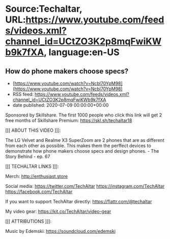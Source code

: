 # Source:Techaltar, URL:https://www.youtube.com/feeds/videos.xml?channel_id=UCtZO3K2p8mqFwiKWb9k7fXA, language:en-US

## How do phone makers choose specs?
 - [https://www.youtube.com/watch?v=Ncbl70YpM98](https://www.youtube.com/watch?v=Ncbl70YpM98)
 - RSS feed: https://www.youtube.com/feeds/videos.xml?channel_id=UCtZO3K2p8mqFwiKWb9k7fXA
 - date published: 2020-07-09 00:00:00+00:00

Sponsored by Skillshare. The first 1000 people who click this link will get 2 free months of Skillshare Premium: https://skl.sh/techaltar18

[[[ ABOUT THIS VIDEO ]]]: 

The LG Velvet and Realme X3 SuperZoom are 2 phones that are as different from each other as possible. This makes them the perffect devices to demonstrate how phone makers choose specs and design phones. - The Story Behind - ep. 67

[[[ TECHALTAR LINKS ]]]: 

Merch: 
http://enthusiast.store 

Social media: 
https://twitter.com/TechAltar 
https://instagram.com/TechAltar 
https://facebook.com/TechAltar 

If you want to support TechAltar directly:
https://flattr.com/@techaltar

My video gear: 
https://kit.co/TechAltar/video-gear 

[[[ ATTRIBUTIONS ]]]: 

Music by Edemski:
https://soundcloud.com/edemski

